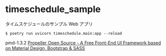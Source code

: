 # timeschedule_sample

タイムスケジュールのサンプル Web アプリ

```
$ poetry run uvicorn timeschedule.main:app --reload
```

pmd-1.3.2
[Propeller Open Source - A Free Front-End UI Framework based on Material Design, Bootstrap &amp; SASS](https://propeller.in/frameworks/open-source/)
